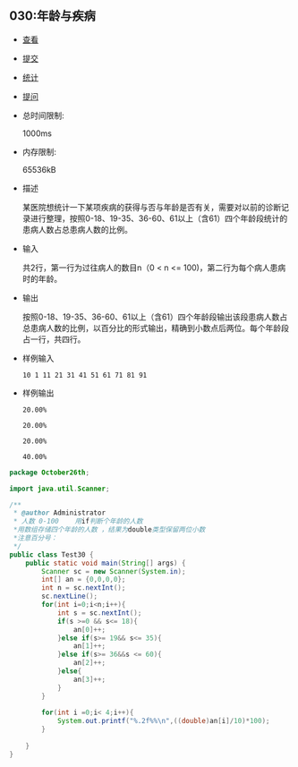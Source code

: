 ## 030:年龄与疾病

- [查看](http://cxsjsxmooc.openjudge.cn/2019t1fallall/030/)
- [提交](http://cxsjsxmooc.openjudge.cn/2019t1fallall/030/submit/)
- [统计](http://cxsjsxmooc.openjudge.cn/2019t1fallall/030/statistics/)
- [提问](http://cxsjsxmooc.openjudge.cn/2019t1fallall/clarify/030/)

- 总时间限制: 

  1000ms

- 内存限制: 

  65536kB

- 描述

  某医院想统计一下某项疾病的获得与否与年龄是否有关，需要对以前的诊断记录进行整理，按照0-18、19-35、36-60、61以上（含61）四个年龄段统计的患病人数占总患病人数的比例。 

- 输入

  共2行，第一行为过往病人的数目n（0 < n <= 100)，第二行为每个病人患病时的年龄。

- 输出

  按照0-18、19-35、36-60、61以上（含61）四个年龄段输出该段患病人数占总患病人数的比例，以百分比的形式输出，精确到小数点后两位。每个年龄段占一行，共四行。

- 样例输入

  `10 1 11 21 31 41 51 61 71 81 91`

- 样例输出

  `20.00% `

  `20.00% `

  `20.00% `

  `40.00%`

```java
package October26th;

import java.util.Scanner;

/**
 * @author Administrator
 * 人数 0-100    用if判断个年龄的人数
 *用数组存储四个年龄的人数 ，结果为double类型保留两位小数
 *注意百分号：
 */
public class Test30 {
	public static void main(String[] args) {
		Scanner sc = new Scanner(System.in);
		int[] an = {0,0,0,0};
		int n = sc.nextInt();
		sc.nextLine();
		for(int i=0;i<n;i++){
			int s = sc.nextInt();
			if(s >=0 && s<= 18){
				an[0]++;
			}else if(s>= 19&& s<= 35){
				an[1]++;
			}else if(s>= 36&&s <= 60){
				an[2]++;
			}else{
				an[3]++;
			}
		}
		
		for(int i =0;i< 4;i++){
			System.out.printf("%.2f%%\n",((double)an[i]/10)*100);
		}
		
	}
}

```


